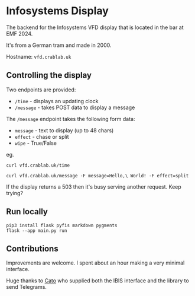 # Infosystems Display

The backend for the Infosystems VFD display that is 
located in the bar at EMF 2024.

It's from a German tram and made in 2000. 

Hostname: `vfd.crablab.uk`

## Controlling the display 

Two endpoints are provided: 

- `/time` - displays an updating clock 
- `/message` - takes POST data to display a message 

The `/message` endpoint takes the following form data: 

- `message` - text to display (up to 48 chars)
- `effect`  - chase or split 
- `wipe`    - True/False

eg. 

```
curl vfd.crablab.uk/time
```

```
curl vfd.crablab.uk/message -F message=Hello,\ World! -F effect=split
```

If the display returns a 503 then it's busy serving another request. Keep trying? 

## Run locally 

```
pip3 install flask pyfis markdown pygments
flask --app main.py run
```

## Contributions 

Improvements are welcome. I spent about an hour making a very minimal interface.

Huge thanks to [Cato](https://github.com/CatoLynx) who supplied both the IBIS
interface and the library to send Telegrams. 